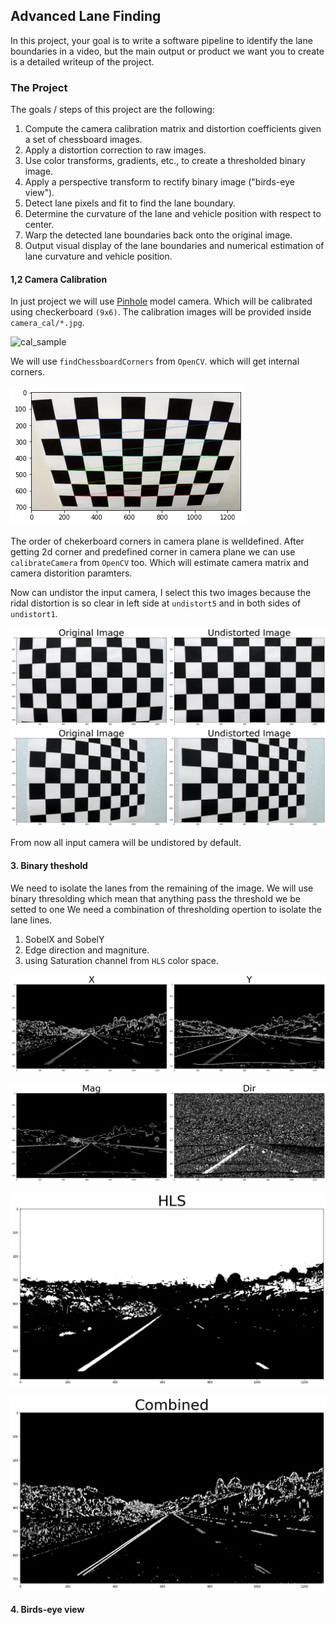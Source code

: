 ## Advanced Lane Finding

In this project, your goal is to write a software pipeline to identify the lane boundaries in a video, but the main output or product we want you to create is a detailed writeup of the project.

### The Project

The goals / steps of this project are the following:

1. Compute the camera calibration matrix and distortion coefficients given a set of chessboard images.
2. Apply a distortion correction to raw images.
3. Use color transforms, gradients, etc., to create a thresholded binary image.
4. Apply a perspective transform to rectify binary image ("birds-eye view").
5. Detect lane pixels and fit to find the lane boundary.
6. Determine the curvature of the lane and vehicle position with respect to center.
7. Warp the detected lane boundaries back onto the original image.
8. Output visual display of the lane boundaries and numerical estimation of lane curvature and vehicle position.

#### 1,2 Camera Calibration

In just project we will use [Pinhole](https://en.wikipedia.org/wiki/Pinhole_camera_model) model camera. Which will be calibrated using checkerboard `(9x6)`.
The calibration images will be provided inside `camera_cal/*.jpg`.

![cal_sample](https://github.com/ahmedhussein89/CarND-Advanced-Lane-Lines/blob/master/camera_cal/calibration6.jpg?raw=true)

We will use `findChessboardCorners` from `OpenCV`. which will get internal corners.

![corner_sample](output_images/calibration2_conrers.webp)

The order of chekerboard corners in camera plane is welldefined. After getting 2d corner and predefined corner in camera plane we can use 
`calibrateCamera` from `OpenCV` too. Which will estimate camera matrix and camera distorition paramters.

Now can undistor the input camera, I select this two images because the ridal distortion is so clear in left side at `undistort5` and in both sides of `undistort1`.

![undistort1](output_images/calibration1.webp)
![undistort5](output_images/calibration5.webp)

From now all input camera will be undistored by default.

#### 3. Binary theshold

We need to isolate the lanes from the remaining of the image.
We will use binary thresolding which mean that anything pass the threshold we be setted to one
We need a combination of thresholding opertion to isolate the lane lines.

1. SobelX and SobelY
2. Edge direction and magniture.
3. using Saturation channel from `HLS` color space.

![sobelxy](output_images/sobelxy.webp)

![sobel_mag_dir](output_images/sobel_mag_dir.webp)

![HLS](output_images/HLS.webp)

![combined](output_images/combined.webp)

#### 4. Birds-eye view
